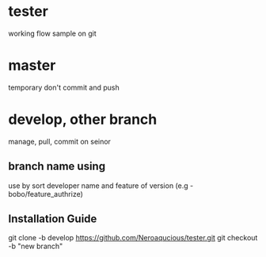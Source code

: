 # tester
  working flow sample on git 

# master 
 temporary don't commit and push

# develop, other branch
 manage, pull, commit on seinor 

## branch name using
 use by sort developer name and feature of version (e.g - bobo/feature_authrize)

## Installation Guide
 git clone -b develop https://github.com/Neroaqucious/tester.git 
 git checkout -b "new branch"
